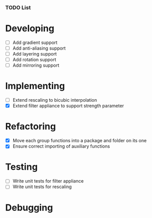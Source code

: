 ### TODO List

# Developing
- [ ] Add gradient support
- [ ] Add anti-aliasing support
- [ ] Add layering support
- [ ] Add rotation support
- [ ] Add mirroring support

# Implementing
- [ ] Extend rescaling to bicubic interpolation
- [x] Extend filter appliance to support strength parameter

# Refactoring
- [x] Move each group functions into a package and folder on its one
- [x] Ensure correct importing of auxiliary functions

# Testing
- [ ] Write unit tests for filter appliance
- [ ] Write unit tests for rescaling

# Debugging
